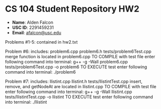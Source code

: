 # CS 104 Student Repository HW2

- **Name**: Alden Falcon
- **USC ID**: 2291459231
- **Email**: afalcon@usc.edu

Problems #1-5:
	contained in hw2.txt

Problem #6:
	includes:
		problem6.cpp
		problem6.h
		tests/problem6Test.cpp
	merge function is located in problem6.cpp
	TO COMPILE with test file enter following command into terminal:
		g++ -g -Wall problem6.cpp tests/problem6Test.cpp -o problem6
	TO EXECUTE test enter following command into terminal:
		./problem6

Problem #7:
	includes:
		llistint.cpp
		llistint.h
		tests/llistintTest.cpp
	insert, remove, and getNodeAt are located in llistint.cpp
	TO COMPILE with test file enter following command into terminal:
		g++ -g -Wall llistint.cpp tests/llistintTest.cpp -o llistint
	TO EXECUTE test enter following command into terminal:
		./llistint




